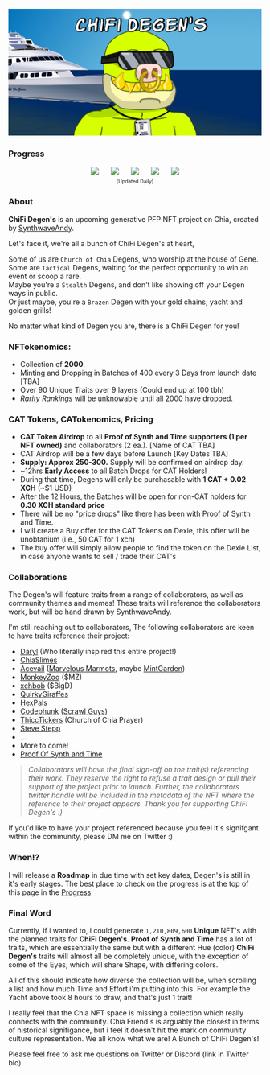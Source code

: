 ![ChiFi Degen's](./images/banner.png)


### Progress
<p align="center" fontsize="4px">
    <img src="https://progress-bar.dev/100?title=Collab Reachout"/>
    <img style="padding-left:20px" src="https://progress-bar.dev/75?title=Artwork"/>
    <img style="padding-left:20px" src="https://progress-bar.dev/0?title=CAT"/>
    <img style="padding-left:20px" src="https://progress-bar.dev/0?title=Mint"/> 
    <img style="padding-left:20px" src="https://progress-bar.dev/0?title=Offered"/> 
    <br/>
    <font size="-2">(Updated Daily)</font>
</p>


### About
**ChiFi Degen's** is an upcoming generative PFP NFT project on Chia, created by [SynthwaveAndy](https://twitter.com/ProofOfSynthNFT).

Let's face it, we're all a bunch of ChiFi Degen's at heart,

Some of us are `Church of Chia` Degens, who worship at the house of Gene.<br/>
Some are `Tactical` Degens, waiting for the perfect opportunity to win an event or scoop a rare.<br/>
Maybe you're a `Stealth` Degens, and don't like showing off your Degen ways in public.<br/>
Or just maybe, you're a `Brazen` Degen with your gold chains, yacht and golden grills!<br/>

No matter what kind of Degen you are, there is a ChiFi Degen for you!

### NFTokenomics:
 - Collection of **2000**.
 - Minting and Dropping in Batches of 400 every 3 Days from launch date [TBA]
 - Over 90 Unique Traits over 9 layers (Could end up at 100 tbh)
 - *Rarity Rankings* will be unknowable until all 2000 have dropped. 

### CAT Tokens, CATokenomics, Pricing
 - **CAT Token Airdrop** to all **Proof of Synth and Time supporters (1 per NFT owned)** and collaborators (2 ea.). [Name of CAT TBA]
 - CAT Airdrop will be a few days before Launch [Key Dates TBA]
 - **Supply: Approx 250-300.** Supply will be confirmed on airdrop day.
 - ~12hrs **Early Access** to all Batch Drops for CAT Holders!
 - During that time, Degens will only be purchasable with **1 CAT + 0.02 XCH** (~$1 USD)
 - After the 12 Hours, the Batches will be open for non-CAT holders for **0.30 XCH standard price**
 - There will be no "price drops" like there has been with Proof of Synth and Time.
 - I will create a Buy offer for the CAT Tokens on Dexie, this offer will be unobtanium (i.e., 50 CAT for 1 xch)
 - The buy offer will simply allow people to find the token on the Dexie List, in case anyone wants to sell / trade their CAT's

### Collaborations
The Degen's will feature traits from a range of collaborators, as well as community themes and memes! These traits will reference the collaborators work, but will be hand drawn by SynthwaveAndy.

I'm still reaching out to collaborators,
The following collaborators are keen to have traits reference their project:
- [Daryl](https://twitter.com/Smith_Cypher) (Who literally inspired this entire project!)
- [ChiaSlimes](https://twitter.com/chia_slime)
- [Acevail](https://twitter.com/acevail_) ([Marvelous Marmots](https://twitter.com/MarvelMarmots), maybe [MintGarden](https://mintgarden.io/))
- [MonkeyZoo](https://twitter.com/monkeyzoo) ($MZ)
- [xchbob](https://twitter.com/xchbob) ($BigD)
- [QuirkyGiraffes](https://twitter.com/Quirky_Giraffes)
- [HexPals](https://twitter.com/HexPalsNFT)
- [Codephunk](https://twitter.com/codephunk) ([Scrawl Guys](https://twitter.com/ScrawlGuys))
- [ThiccTickers](https://twitter.com/ThiccTickers) (Church of Chia Prayer)
- [Steve Stepp](https://twitter.com/steppsr)
- ...
- More to come!
- [Proof Of Synth and Time](https://mintgarden.io/collections/proof-of-synth-and-time-col1a3stfulcehl4d4fam0w73c0mde8ws4c7k5l85fd54r45gkfhp7hswuuysv)

>*Collaborators will have the final sign-off on the trait(s) referencing their work. They reserve the right to refuse a trait design or pull their support of the project prior to launch. Further, the collaborators twitter handle will be included in the metadata of the NFT where the reference to their project appears. Thank you for supporting ChiFi Degen's :)*

If you'd like to have your project referenced because you feel it's signifgant within the community, please DM me on Twitter :)

### When!?
I will release a **Roadmap** in due time with set key dates, Degen's is still in it's early stages.
The best place to check on the progress is at the top of this page in the [Progress](#Progress)

### Final Word
Currently, if i wanted to, i could generate `1,210,809,600` **Unique** NFT's with the planned traits for **ChiFi Degen's**.
**Proof of Synth and Time** has a lot of traits, which are essentially the same but with a different Hue (color)
**ChiFi Degen's** traits will almost all be completely unique, with the exception of some of the Eyes, which will share Shape, with differing colors.

All of this should indicate how diverse the collection will be, when scrolling a list and how much Time and Effort i'm putting into this.
For example the Yacht above took 8 hours to draw, and that's just 1 trait!

I really feel that the Chia NFT space is missing a collection which really connects with the community. 
Chia Friend's is arguably the closest in terms of historical signifigance, but i feel it doesn't hit the mark on community culture representation. We all know what we are! A Bunch of ChiFi Degen's!

Please feel free to ask me questions on Twitter or Discord (link in Twitter bio).